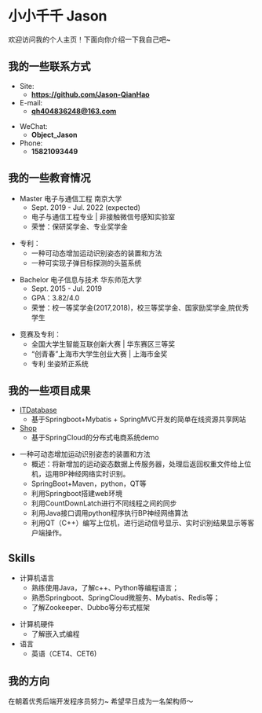 # 小小千千 Jason

欢迎访问我的个人主页！下面向你介绍一下我自己吧~

<!-- slide -->

## 我的一些联系方式

- Site: 
  - **<https://github.com/Jason-QianHao>**
- E-mail:
  - **qh404836248@163.com**

<!-- slide vertical=true -->

- WeChat: 
  - **Object_Jason**
- Phone: 
  - **15821093449**

<!-- slide -->

## 我的一些教育情况

<!-- slide vertical=true -->

- Master 电子与通信工程 南京大学
  - Sept. 2019 - Jul. 2022 (expected)
  - 电子与通信工程专业 | 非接触微信号感知实验室 
  - 荣誉：保研奖学金、专业奖学金

<!-- slide vertical=true -->

- 专利：
  - 一种可动态增加运动识别姿态的装置和方法
  - 一种可实现子弹目标探测的头盔系统


<!-- slide vertical=true -->

- Bachelor 电子信息与技术 华东师范大学
  - Sept. 2015 - Jul. 2019
  - GPA：3.82/4.0
  - 荣誉：校一等奖学金(2017,2018)，校三等奖学金、国家励奖学金,院优秀学生

<!-- slide vertical=true -->

- 竞赛及专利：
  - 全国大学生智能互联创新大赛 | 华东赛区三等奖
  - “创青春”上海市大学生创业大赛 | 上海市金奖
  - 专利 坐姿矫正系统

<!-- slide -->

## 我的一些项目成果

<!-- slide vertical=true -->

- [ITDatabase](https://github.com/Jason-QianHao/ITDatabase)
  - 基于Springboot+Mybatis + SpringMVC开发的简单在线资源共享网站
- [Shop](https://github.com/Jason-QianHao/Shop)
  - 基于SpringCloud的分布式电商系统demo

<!-- slide vertical=true -->
- 一种可动态增加运动识别姿态的装置和方法
  -	概述：将新增加的运动姿态数据上传服务器，处理后返回权重文件给上位机，运用BP神经网络实时识别。
  -	SpringBoot+Maven，python，QT等
  -	利用Springboot搭建web环境
  -	利用CountDownLatch进行不同线程之间的同步
  -	利用Java接口调用python程序执行BP神经网络算法
  -	利用QT（C++）编写上位机，进行运动信号显示、实时识别结果显示等客户端操作。

<!-- slide -->

## Skills

<!-- slide vertical=true -->
- 计算机语言
  - 熟练使用Java，了解c++、Python等编程语言；
  - 熟悉Springboot、SpringCloud微服务、Mybatis、Redis等；
  - 了解Zookeeper、Dubbo等分布式框架

<!-- slide vertical=true -->

- 计算机硬件
  - 了解嵌入式编程
- 语言
  - 英语（CET4、CET6)   

<!-- slide -->

## 我的方向

在朝着优秀后端开发程序员努力~  希望早日成为一名架构师～
